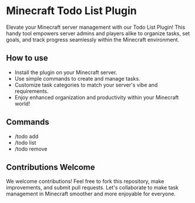 
# Minecraft Todo List Plugin

Elevate your Minecraft server management with our Todo List Plugin! This handy tool empowers server admins and players alike to organize tasks, set goals, and track progress seamlessly within the Minecraft environment.


## How to use
*   Install the plugin on your Minecraft server.
*   Use simple commands to create and manage tasks.
*   Customize task categories to match your server's vibe and requirements.
*   Enjoy enhanced organization and productivity within your Minecraft world!
## Commands
*   /todo add <task>
*   /todo list
*   /todo remove <task index>

## Contributions Welcome
We welcome contributions! Feel free to fork this repository, make improvements, and submit pull requests. Let's collaborate to make task management in Minecraft smoother and more enjoyable for everyone.
